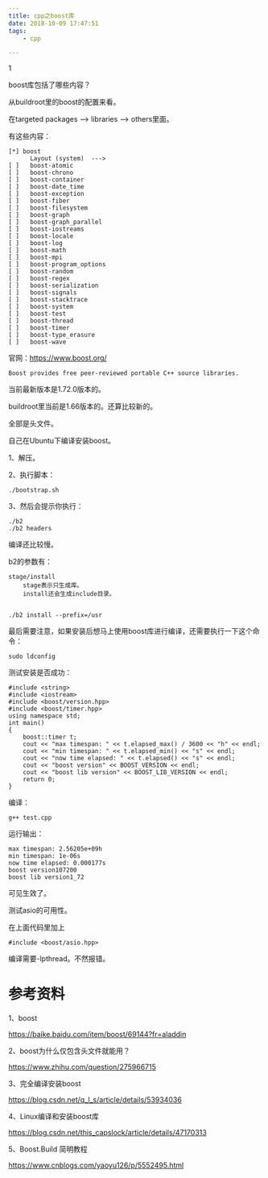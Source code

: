 ```yaml
---
title: cpp之boost库
date: 2018-10-09 17:47:51
tags:
	- cpp

---
```


1

boost库包括了哪些内容？



从buildroot里的boost的配置来看。

在targeted packages --> libraries --> others里面。

有这些内容：

```
[*] boost                      
      Layout (system)  --->    
[ ]   boost-atomic             
[ ]   boost-chrono             
[ ]   boost-container          
[ ]   boost-date_time          
[ ]   boost-exception          
[ ]   boost-fiber              
[ ]   boost-filesystem         
[ ]   boost-graph              
[ ]   boost-graph_parallel     
[ ]   boost-iostreams          
[ ]   boost-locale             
[ ]   boost-log                
[ ]   boost-math               
[ ]   boost-mpi                
[ ]   boost-program_options    
[ ]   boost-random             
[ ]   boost-regex              
[ ]   boost-serialization      
[ ]   boost-signals            
[ ]   boost-stacktrace         
[ ]   boost-system             
[ ]   boost-test               
[ ]   boost-thread             
[ ]   boost-timer              
[ ]   boost-type_erasure       
[ ]   boost-wave               
```



官网：https://www.boost.org/

```
Boost provides free peer-reviewed portable C++ source libraries.
```

当前最新版本是1.72.0版本的。

buildroot里当前是1.66版本的。还算比较新的。

全部是头文件。



自己在Ubuntu下编译安装boost。

1、解压。

2、执行脚本：

```
./bootstrap.sh
```

3、然后会提示你执行：

```
./b2 
./b2 headers
```

编译还比较慢。

b2的参数有：

```
stage/install
	stage表示只生成库。
	install还会生成include目录。
	
```

```
./b2 install --prefix=/usr
```

最后需要注意，如果安装后想马上使用boost库进行编译，还需要执行一下这个命令：

```
sudo ldconfig
```



测试安装是否成功：

```
#include <string>
#include <iostream>
#include <boost/version.hpp>
#include <boost/timer.hpp>
using namespace std;
int main()
{
    boost::timer t;
    cout << "max timespan: " << t.elapsed_max() / 3600 << "h" << endl;
    cout << "min timespan: " << t.elapsed_min() << "s" << endl;
    cout << "now time elapsed: " << t.elapsed() << "s" << endl;
    cout << "boost version" << BOOST_VERSION << endl;
    cout << "boost lib version" << BOOST_LIB_VERSION << endl;
    return 0;
}
```

编译：

```
g++ test.cpp
```

运行输出：

```
max timespan: 2.56205e+09h
min timespan: 1e-06s
now time elapsed: 0.000177s
boost version107200
boost lib version1_72
```

可见生效了。

测试asio的可用性。

在上面代码里加上

```
#include <boost/asio.hpp>
```

编译需要-lpthread。不然报错。



# 参考资料

1、boost

https://baike.baidu.com/item/boost/69144?fr=aladdin

2、boost为什么仅包含头文件就能用？

https://www.zhihu.com/question/275966715

3、完全编译安装boost

https://blog.csdn.net/q_l_s/article/details/53934036

4、Linux编译和安装boost库

https://blog.csdn.net/this_capslock/article/details/47170313

5、Boost.Build 简明教程

https://www.cnblogs.com/yaoyu126/p/5552495.html